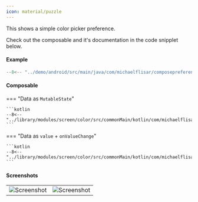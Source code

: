 ```yaml
---
icon: material/puzzle
---
```


This shows a simple color picker preference.

Check out the composable and it's documentation in the code snipplet below.

#### Example

```kotlin
--8<-- "../demo/android/src/main/java/com/michaelflisar/composepreferences/demo/demos/PrefScreenDemo.kt:demo-color"
```

#### Composable

=== "Data as `MutableState`"

    ```kotlin
    --8<-- "../library/modules/screen/color/src/commonMain/kotlin/com/michaelflisar/composepreferences/screen/color/PreferenceColor.kt:constructor"
    ```

=== "Data as `value` + `onValueChange`"

    ```kotlin
    --8<-- "../library/modules/screen/color/src/commonMain/kotlin/com/michaelflisar/composepreferences/screen/color/PreferenceColor.kt:constructor2"
    ```

#### Screenshots

|                                              |                                              |
|----------------------------------------------|----------------------------------------------|
| ![Screenshot](../screenshots/color/color1.jpg) | ![Screenshot](../screenshots/color/color2.jpg) |